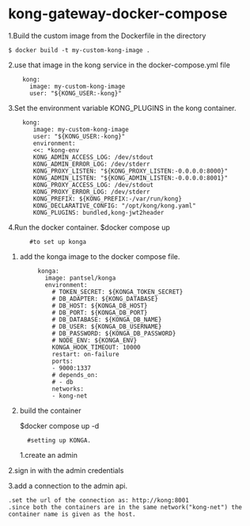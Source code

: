 # kong-gateway-docker-compose

1.Build the custom image from the Dockerfile in the directory

    $ docker build -t my-custom-kong-image .
    
2.use that image in the kong service in the docker-compose.yml file

        kong:
          image: my-custom-kong-image
          user: "${KONG_USER:-kong}"
          
3.Set the environment variable KONG_PLUGINS in the kong container.


        kong:
           image: my-custom-kong-image
           user: "${KONG_USER:-kong}"
           environment:
           <<: *kong-env
           KONG_ADMIN_ACCESS_LOG: /dev/stdout
           KONG_ADMIN_ERROR_LOG: /dev/stderr
           KONG_PROXY_LISTEN: "${KONG_PROXY_LISTEN:-0.0.0.0:8000}"
           KONG_ADMIN_LISTEN: "${KONG_ADMIN_LISTEN:-0.0.0.0:8001}"
           KONG_PROXY_ACCESS_LOG: /dev/stdout
           KONG_PROXY_ERROR_LOG: /dev/stderr
           KONG_PREFIX: ${KONG_PREFIX:-/var/run/kong}
           KONG_DECLARATIVE_CONFIG: "/opt/kong/kong.yaml"
           KONG_PLUGINS: bundled,kong-jwt2header
 4.Run the docker container.
          $docker compose up

          #to set up konga

1. add the konga image to the docker compose file.
   
            konga:
              image: pantsel/konga
              environment:
                # TOKEN_SECRET: ${KONGA_TOKEN_SECRET}
                # DB_ADAPTER: ${KONG_DATABASE}
                # DB_HOST: ${KONGA_DB_HOST}
                # DB_PORT: ${KONGA_DB_PORT}
                # DB_DATABASE: ${KONGA_DB_NAME}
                # DB_USER: ${KONGA_DB_USERNAME}
                # DB_PASSWORD: ${KONGA_DB_PASSWORD}
                # NODE_ENV: ${KONGA_ENV}
                KONGA_HOOK_TIMEOUT: 10000
                restart: on-failure
                ports:
                - 9000:1337
                # depends_on:
                # - db
                networks:
                - kong-net
   
3. build the container
   
     $docker compose up -d

         #setting up KONGA.

   1.create an admin
   
  2.sign in with the admin credentials
  
  3.add a connection to the admin api.
  
    .set the url of the connection as: http://kong:8001
    .since both the containers are in the same network("kong-net") the container name is given as the host.




     
     
   
   
